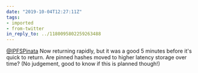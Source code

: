 ```yaml
---
date: "2019-10-04T12:27:11Z"
tags:
- imported
- from-twitter
in_reply_to: ../1180095802259263488
---
```

[@IPFSPinata](/twitter/#/IPFSPinata) Now returning rapidly, but it was a good 5 minutes before it's quick to return. Are pinned hashes moved to higher latency storage over time? \(No judgement, good to know if this is planned though\!\)
